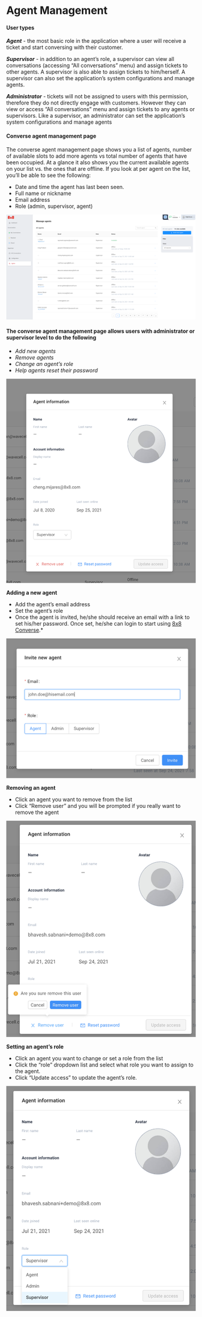 # Agent Management

#### User types

***Agent*** - the most basic role in the application where a user will receive a ticket and start conversing with their customer.

***Supervisor*** - in addition to an agent’s role, a supervisor can view all conversations (accessing “All conversations” menu) and assign tickets to other agents. A supervisor is also able to assign tickets to him/herself. A supervisor can also set the application’s system configurations and manage agents.

***Administrator*** - tickets will not be assigned to users with this permission, therefore they do not directly engage with customers. However they can view or access “All conversations” menu and assign tickets to any agents or supervisors. Like a supervisor, an administrator can set the application’s system configurations and manage agents

#### Converse agent management page

The converse agent management page shows you a list of agents, number of available slots to add more agents vs total number of agents that have been occupied. At a glance it also shows you the current available agents on your list vs. the ones that are offline. If you look at per agent on the list, you’ll be able to see the following:

* Date and time the agent has last been seen.
* Full name or nickname
* Email address
* Role (admin, supervisor, agent)

![1600](../images/78f23f7-Manage_agents.png "Manage agents.png")
  
#### The converse agent management page allows users with administrator or supervisor level to do the following

* *Add new agents*
* *Remove agents*
* *Change an agent’s role*
* *Help agents reset their password*

![1294](../images/f2387df-accoubt.png "accoubt.png")
  
**Adding a new agent**

* Add the agent’s email address
* Set the agent’s role
* Once the agent is invited, he/she should receive an email with a link to set his/her password. Once set, he/she can login to start using [8x8 Converse](https://converse.8x8.com/).\*

![1148](../images/a4ec518-invite_agent.png "invite agent.png")
  
**Removing an agent**

* Click an agent you want to remove from the list
* Click “Remove user” and you will be prompted if you really want to remove the agent

![1102](../images/8c4f6b0-Remove_Agent.png "Remove Agent.png")
  
**Setting an agent’s role**

* Click an agent you want to change or set a role from the list
* Click the “role” dropdown list and select what role you want to assign to the agent.
* Click “Update access” to update the agent’s role.

![1076](../images/4e0187f-setting_an_agents_role.png "setting an agent's role.png")
